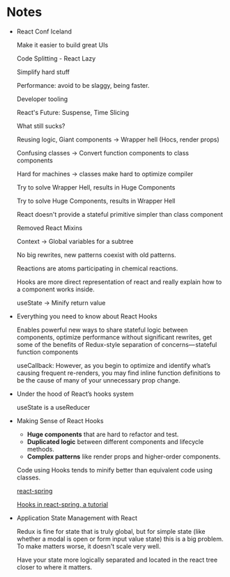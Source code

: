 # Notes

- React Conf Iceland

    Make it easier to build great UIs

    Code Splitting - React Lazy

    Simplify hard stuff

    Performance:  avoid to be slaggy, being faster.

    Developer tooling

    React's Future: Suspense, Time Slicing

    What still sucks?

    Reusing logic, Giant components → Wrapper hell (Hocs, render props)

    Confusing classes → Convert function components to class components

    Hard for machines → classes make hard to optimize compiler

    Try to solve Wrapper Hell, results in Huge Components 

    Try to solve Huge Components, results in Wrapper Hell

    React doesn't provide a stateful primitive simpler than class component

    Removed React Mixins 

    Context → Global variables for a subtree

    No big rewrites, new patterns coexist with old patterns.

    Reactions are atoms participating in chemical reactions.

    Hooks are more direct representation of react  and really explain how to a component works inside.

    useState → Minify return value

- Everything you need to know about React Hooks

    Enables powerful new ways to share stateful logic between components, optimize performance without significant rewrites, get some of the benefits of Redux-style separation of concerns— stateful function components

    useCallback: However, as you begin to optimize and identify what’s causing frequent re-renders, you may find inline function definitions to be the cause of many of your unnecessary prop change.

- Under the hood of React’s hooks system

    useState is a useReducer

- Making Sense of React Hooks
    - **Huge components** that are hard to refactor and test.
    - **Duplicated logic** between different components and lifecycle methods.
    - **Complex patterns** like render props and higher-order components.

    Code using Hooks tends to minify better than equivalent code using classes.

    [react-spring](https://www.react-spring.io/)

    [Hooks in react-spring, a tutorial](https://medium.com/@drcmda/hooks-in-react-spring-a-tutorial-c6c436ad7ee4)

- Application State Management with React

    Redux is fine for state that is truly global, but for simple state (like whether a modal is open or form input value state) this is a big problem. To make matters worse, it doesn't scale very well.

    Have your state more logically separated and located in the react tree closer to where it matters.